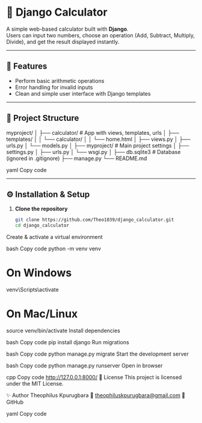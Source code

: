 # 🧮 Django Calculator

A simple web-based calculator built with **Django**.  
Users can input two numbers, choose an operation (Add, Subtract, Multiply, Divide), and get the result displayed instantly.

---

## 🚀 Features
- Perform basic arithmetic operations
- Error handling for invalid inputs
- Clean and simple user interface with Django templates

---

## 📂 Project Structure
myproject/
│
├── calculator/ # App with views, templates, urls
│ ├── templates/
│ │ └── calculator/
│ │ └── home.html
│ ├── views.py
│ ├── urls.py
│ └── models.py
│
├── myproject/ # Main project settings
│ ├── settings.py
│ ├── urls.py
│ └── wsgi.py
│
├── db.sqlite3 # Database (ignored in .gitignore)
├── manage.py
└── README.md

yaml
Copy code

---

## ⚙️ Installation & Setup

1. **Clone the repository**
   ```bash
   git clone https://github.com/Theo1039/django_calculator.git
   cd django_calculator
Create & activate a virtual environment

bash
Copy code
python -m venv venv
# On Windows
venv\Scripts\activate
# On Mac/Linux
source venv/bin/activate
Install dependencies

bash
Copy code
pip install django
Run migrations

bash
Copy code
python manage.py migrate
Start the development server

bash
Copy code
python manage.py runserver
Open in browser

cpp
Copy code
http://127.0.0.1:8000/
📜 License
This project is licensed under the MIT License.

✨ Author
Theophilus Kpurugbara
📧 theophiluskpurugbara@gmail.com
🔗 GitHub

yaml
Copy code

